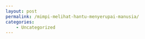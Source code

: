 ```yaml
---
layout: post
permalink: /mimpi-melihat-hantu-menyerupai-manusia/
categories:
    - Uncategorized
---
```



